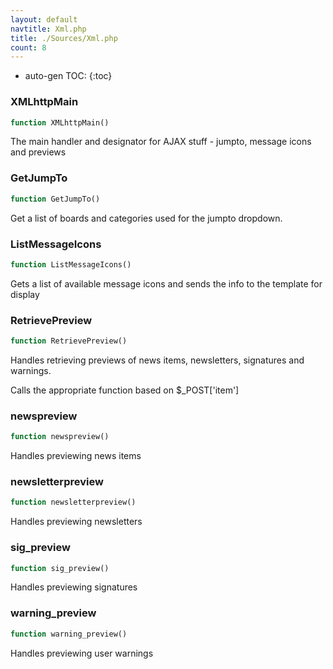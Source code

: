 ```yaml
---
layout: default
navtitle: Xml.php
title: ./Sources/Xml.php
count: 8
---
```

* auto-gen TOC:
{:toc}
### XMLhttpMain

```php
function XMLhttpMain()
```
The main handler and designator for AJAX stuff - jumpto, message icons and previews



### GetJumpTo

```php
function GetJumpTo()
```
Get a list of boards and categories used for the jumpto dropdown.



### ListMessageIcons

```php
function ListMessageIcons()
```
Gets a list of available message icons and sends the info to the template for display



### RetrievePreview

```php
function RetrievePreview()
```
Handles retrieving previews of news items, newsletters, signatures and warnings.

Calls the appropriate function based on $_POST['item']

### newspreview

```php
function newspreview()
```
Handles previewing news items



### newsletterpreview

```php
function newsletterpreview()
```
Handles previewing newsletters



### sig_preview

```php
function sig_preview()
```
Handles previewing signatures



### warning_preview

```php
function warning_preview()
```
Handles previewing user warnings



